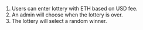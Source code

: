 1. Users can enter lottery with ETH based on USD fee.
2. An admin will choose when the lottery is over.
3. The lottery will select a random winner.